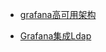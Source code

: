 - [grafana高可用架构](https://segmentfault.com/a/1190000009712628)

- [Grafana集成Ldap](https://www.cnblogs.com/zhaojiedi1992/p/zhaojiedi_liunx_51_ldap_for_grafana.html)

